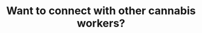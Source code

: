 ---
title: "Want to connect with other cannabis workers?"
draft: false
description : "BCBUD is an organization built to support cannabis workers!"
image_home:
    image_one : "images/bouquets/bigBudTwo.webp"
    overlayImage : "images/backgrounds/bgWeedWhiteSmallTwo.webp"

discord_q:
    subheading : "Request access by submitting your email below!"
    title: "**What the heck is a discord?**" 
    content: "Great question. This section was written by an older organizer at BCBUD who had to learn what a discord channel is. She still isn't 100% sure, but here's what she's learned:
    At a glance, Discord is a forum where anyone admitted is able to live chat with other participants. Discord forums are usually centred around a common interest like a college course or videogame. It's pretty fast moving, which is why we run multiple channels: A BCBUD members channel for dedicated discussion around our organizational affairs and industry news, a general chat for all things cannabis, and an educational channel for discussion on the latest in cannabis science."
    bg_image : "images/backgrounds/bgDarkStarrySky.webp"
    discord_title : "Join our General Discord!"
    disclaimer: "*For the confidentiality of other participants, we will request employment and age verification before granting access to our channels. Our general Discord is not open to cannabis store owners, managers or supervisors at this time!"

join:
    title: "Join our membership!"
    content: "BCBUD Members will be invited to participate in **virtual educational panels**, may receive **discounted access to industry events**, can join **discussion surrounding cannabis regulations**, will be added to our **members only Discord channel**,  and may occasionally get merch!
    BCBUD members may be nominated or put their names forward for **board membership!** Board members are elected once a year. We are currently accepting nominations, please reach out if you would like to be considered and we will be in touch! Board members are expected to participate in quarterly meetings that help guide the actions and goals of the organization. It is not a paid role, but one suited to individuals who want to help improve the cannabis industry for workers."
    apply_bg_image : "images/backgrounds/bgDarkStarrySky.webp"
    title_two : "Apply for Membership!"
    image_four : "images/bcbFireLeafGreenTrans.webp"
    image_three : "images/iconEmmaRaisedHand.webp"

fund:
    title: "Educational Fund"
    content: "Education and good training is essential to excelling in the cannabis industry, but educational opportunities are limited and can be hard to acquire. We want to increase access to basic educational opportunities for all cannabis workers, and are assessing these opportunities in order to launch an educational fund in late 2021 that will purchase courses for cannabis workers who are BCBUD members. Check back later for more!
    The best way to access additional training in the meantime is by fighting for it through collective bargaining with a union. Beyond that, we suggest keeping tabs on [Leafly News]() for a fun rundown on emerging science!"
    
opportunities:
  title: "Some educational platforms/opportunities we're checking out!"
  opportunity_item:
    - name: "expert led industry panels"
      image: "images/backgrounds/bgYellowStarrySky.webp"
      designation: "What we love:"
      list:
        - "Unique Perspective"
        - "Remotely accesible"
        - "Easy attendance"
        - "Free or affordable"

    - name: "CannaReps Live Soil training"
      image: "images/backgrounds/bgYellowStarrySky.webp"
      designation: "What we love:"
      list:
        - "Growing and Cultivation based"
        - "Better for growers harvesters and lab techs"
        - "Provides a useful skill"

    - name: "CannaReps Sommelier training"
      image: "images/backgrounds/bgYellowStarrySky.webp"
      designation: "What we love:"
      list:
        - "Strain science based!"
        - "Better for Budtenders"
        - "Can be remote"
        - "Provides a useful skill"

    - name: "Cannabis conferences & Events"
      image: "images/backgrounds/bgYellowStarrySky.webp"
      designation: "What we love:"
      list:
        - "Industry engagement"
        - "Network with other cannabis workers"
        - "Get up to date with industry changes"
---